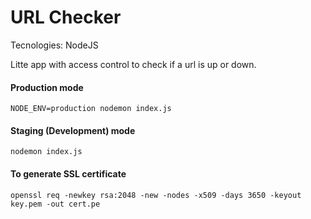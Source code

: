 # URL Checker
Tecnologies: NodeJS

Litte app with access control to check if a url is up or down.


#### Production mode
    NODE_ENV=production nodemon index.js

#### Staging (Development) mode
    nodemon index.js


#### To generate SSL certificate

    openssl req -newkey rsa:2048 -new -nodes -x509 -days 3650 -keyout key.pem -out cert.pe